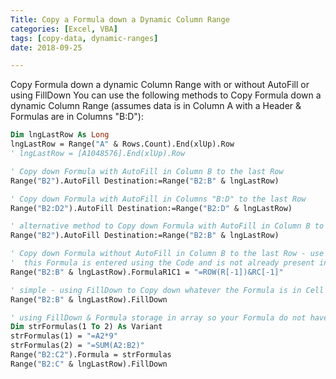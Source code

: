 ```yaml
---
Title: Copy a Formula down a Dynamic Column Range
categories: [Excel, VBA]
tags: [copy-data, dynamic-ranges]
date: 2018-09-25

---
```


Copy Formula down a dynamic Column Range with or without AutoFill or using FillDown
You can use the following methods to Copy Formula down a dynamic Column Range (assumes data is in Column A with a Header & Formulas are in Columns "B:D"):

```vb
Dim lngLastRow As Long
lngLastRow = Range("A" & Rows.Count).End(xlUp).Row
' lngLastRow = [A1048576].End(xlUp).Row

' Copy down Formula with AutoFill in Column B to the last Row
Range("B2").AutoFill Destination:=Range("B2:B" & lngLastRow)

' Copy down Formula with AutoFill in Columns "B:D" to the last Row
Range("B2:D2").AutoFill Destination:=Range("B2:D" & lngLastRow)

' alternative method to Copy down Formula with AutoFill in Column B to the last Row
Range("B2").AutoFill Destination:=Range("B2:B" & lngLastRow)

' Copy down Formula without AutoFill in Column B to the last Row - use the Macro Recorder to get the R1C1 Formula
'  this Formula is entered using the Code and is not already present in the Cell
Range("B2:B" & lngLastRow).FormulaR1C1 = "=ROW(R[-1])&RC[-1]"

' simple - using FillDown to Copy down whatever the Formula is in Cell "B2" down the Column Range
Range("B2:B" & lngLastRow).FillDown

' using FillDown & Formula storage in array so your Formula do not have to be present in the Cells
Dim strFormulas(1 To 2) As Variant
strFormulas(1) = "=A2*9"
strFormulas(2) = "=SUM(A2:B2)"
Range("B2:C2").Formula = strFormulas
Range("B2:C" & lngLastRow).FillDown
```
